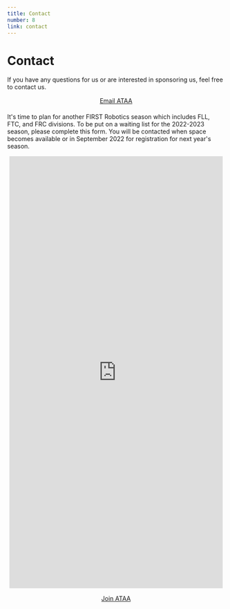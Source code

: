 ```yaml
---
title: Contact
number: 8
link: contact
---
```

<div class="container">
	<div class="row">
		<div class="col-12">
    		<h1>Contact</h1>
			<p>If you have any questions for us or are interested in sponsoring us, feel free to contact us.</p>
		</div>
	</div>
	<div class="row">
		<div style="text-align: center; margin-top: 15px" class="col-12">
			<a class="emailButton" href="mailto: info@ataarobotics.ca">Email ATAA</a>
		</div>
	</div>
	<div class="row" style="margin-top: 20px">
		<div class="col-12">
			<p>It's time to plan for another FIRST Robotics season which includes FLL, FTC, and FRC divisions. To be put on a waiting list for the 2022-2023 season, please complete this form. You will be contacted when space becomes available or in September 2022 for registration for next year's season.</p>
		</div>
	</div>
	<div class="row" id="waitlistform">
		<div style="text-align: center; margin-top: 15px; margin-left: 5px; margin-right: 5px" class="col-12">
			<iframe src="https://docs.google.com/forms/d/e/1FAIpQLSd8-mhv2ub75MLiW2oJhK2cK-gVpVt0MC42PRDtC9tEMKDvPg/viewform?embedded=true" width="100%" height="1000" frameborder="0" marginheight="0" marginwidth="0">Loading…</iframe>
		</div>
	</div>
	<div class="row" id="waitlistbutton">
		<div style="text-align: center; margin-top: 15px" class="col-12">
			<a class="emailButton" href="https://forms.gle/gAUB9hcX82AGAcWx9">Join ATAA</a>
		</div>
	</div>
</div>